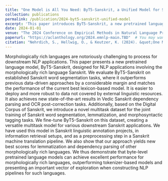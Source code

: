 ```yaml
---
title: "One Model is All You Need: ByT5-Sanskrit, a Unified Model for Sanskrit NLP Tasks"
collection: publications
permalink: /publication/2024-byt5-sanskrit-unified-model
excerpt: 'This paper introduces ByT5-Sanskrit, a new pretrained language model for Sanskrit NLP tasks, demonstrating superior performance in word segmentation, dependency parsing, and OCR post-correction, while also introducing a novel multitask dataset.'
date: 2024-01-01
venue: "The 2024 Conference on Empirical Methods in Natural Language Processing (Findings)"
paperurl: "https://aclanthology.org/2024.emnlp-main.TBD"  # You may want to update this URL once available
citation: "Nehrdich, S., Hellwig, O., & Keutzer, K. (2024). &quot;One Model is All You Need: ByT5-Sanskrit, a Unified Model for Sanskrit NLP Tasks.&quot; In <i>Proceedings of the 2024 Conference on Empirical Methods in Natural Language Processing (Findings)</i>."
---
```

Morphologically rich languages are notoriously challenging to process for downstream NLP applications. This paper presents a new pretrained language model, ByT5-Sanskrit, designed for NLP applications involving the morphologically rich language Sanskrit. We evaluate ByT5-Sanskrit on established Sanskrit word segmentation tasks, where it outperforms previous data-driven approaches by a considerable margin and matches the performance of the current best lexicon-based model. It is easier to deploy and more robust to data not covered by external linguistic resources. It also achieves new state-of-the-art results in Vedic Sanskrit dependency parsing and OCR post-correction tasks. Additionally, based on the Digital Corpus of Sanskrit, we introduce a novel multitask dataset for the joint training of Sanskrit word segmentation, lemmatization, and morphosyntactic tagging tasks. We fine-tune ByT5-Sanskrit on this dataset, creating a versatile multitask model for various downstream Sanskrit applications. We have used this model in Sanskrit linguistic annotation projects, in information retrieval setups, and as a preprocessing step in a Sanskrit machine translation pipeline. We also show that our approach yields new best scores for lemmatization and dependency parsing of other morphologically rich languages. We thus demonstrate that byte-level pretrained language models can achieve excellent performance for morphologically rich languages, outperforming tokenizer-based models and presenting an important vector of exploration when constructing NLP pipelines for such languages.